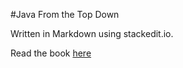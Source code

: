 #Java From the Top Down

Written in Markdown using stackedit.io.

Read the book [here](stackedit.io/viewer!#url=https://raw.githubusercontent.com/euwbah/java-from-the-top-down/master/book.md)

